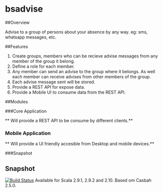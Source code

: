 bsadvise
========

##Overview

Advise to a group of persons about your absence by any way. eg: sms, whatsapp messages, etc.

##Features

1. Create groups, members who can be recieve advise messages from any member of the group it belong.
2. Define a role for each member.
3. Any member can send an advise to the group where it belongs. As well each member can receive advises from other members of the group.
4. Each advise message sent will be stored.
5. Provide a REST API for expose data.
6. Provide a Mobile UI to consume data from the REST API.

##Modules

###Core Application

** Will provide a REST API to be consume by different clients.**

### Mobile Application

** Will provide a UI friendly accesible from Desktop and mobile devices.**

###Snapshot
## Snapshot

[![Build Status](https://travis-ci.org/caelwinner/bsadvise.png?branch=master)](https://travis-ci.org/caelwinner/bsadvise)  Available for Scala 2.9.1, 2.9.2 and 2.10. Based om Casbah 2.5.0.
